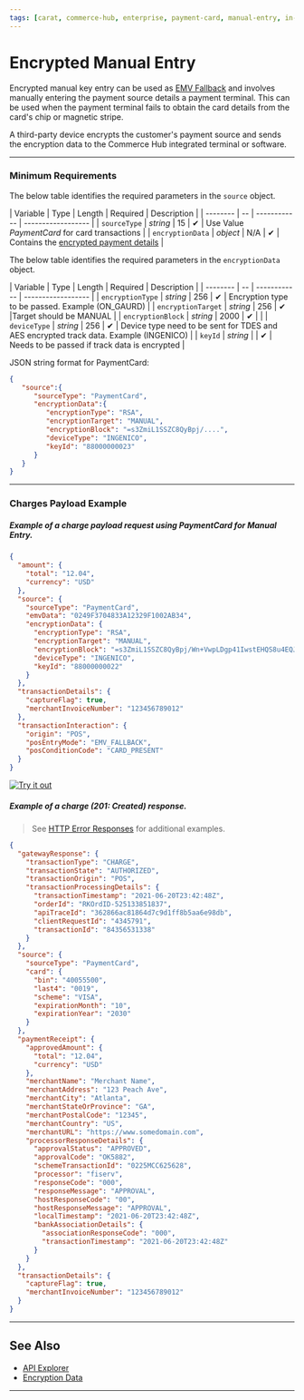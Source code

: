 ```yaml
---
tags: [carat, commerce-hub, enterprise, payment-card, manual-entry, in-person, card-present, encrypted-payment]
---
```


# Encrypted Manual Entry

<!-- 
also known as EMV Fallback (mention EMV fallback (EMV > Track > Manual) in EMV article and link here)

explain non-encrypted (link to PaymentCard on PaymentCard article) and encrypted manual , outline the requirements to submit a PaymentCard as encrypted source, reference PaymentCard for example layout, need JSON, request, response.

Add to PaymentCard mention encrypted and link back to this article
- terminal managed: encryptedBlock and keyID (this in the ISO/UMF spec) used in CP transactions (link to docs/In-Person/Encrypted-Payments/Manual.md)
- merchant managed: cardData and encryptedKey is merchant managed encryption used in CNP (put this example in PaymentCard (might not be supported yet will verify))

-->

Encrypted manual key entry can be used as [EMV Fallback](?path=docs/Resources/FAQs-Glossary/Glossary.md#emv-fallback) and involves manually entering the payment source details a payment terminal. This can be used when the payment terminal fails to obtain the card details from the card's chip or magnetic stripe.

A third-party device encrypts the customer's payment source and sends the encryption data to the Commerce Hub integrated terminal or software.


---

### Minimum Requirements

<!--
type: tab
title: source
-->

The below table identifies the required parameters in the `source` object.

| Variable | Type | Length | Required | Description |
| -------- | -- | ------------ | ------------------ |
| `sourceType` | *string* | 15 |  &#10004; | Use Value *PaymentCard* for card transactions |
| `encryptionData` | *object* | N/A | &#10004; | Contains the [encrypted payment details](?path=docs/Resources/Master-Data/Encryption-Data.md) |

<!--
type: tab
title: encryptionData
-->

The below table identifies the required parameters in the `encryptionData` object.

| Variable | Type | Length | Required | Description |
| -------- | -- | ------------ | ------------------ |
| `encryptionType` | *string* | 256 |  &#10004; | Encryption type to be passed. Example (ON_GAURD) |
| `encryptionTarget` | *string* | 256 |  &#10004; |Target should be MANUAL |
| `encryptionBlock` | *string* | 2000 |  &#10004; | |
| `deviceType` | *string* | 256 |  &#10004; | Device type need to be sent for TDES and AES encrypted track data. Example (INGENICO) |
| `keyId` | *string* | | &#10004; | Needs to be passed if track data is encrypted |


<!--
type: tab
title: JSON Example
-->

JSON string format for PaymentCard:

```json
{
   "source":{
      "sourceType": "PaymentCard",
      "encryptionData":{
         "encryptionType": "RSA",
         "encryptionTarget": "MANUAL",
         "encryptionBlock": "=s3ZmiL1SSZC8QyBpj/....",
         "deviceType": "INGENICO",
         "keyId": "88000000023"
      }
   }
}
```

<!-- type: tab-end -->

---

### Charges Payload Example

<!--
type: tab
title: Request
-->

##### Example of a charge payload request using PaymentCard for Manual Entry.

```json
{
  "amount": {
    "total": "12.04",
    "currency": "USD"
  },
  "source": {
    "sourceType": "PaymentCard",
    "emvData": "0249F3704833A12329F1002AB34",
    "encryptionData": {
      "encryptionType": "RSA",
      "encryptionTarget": "MANUAL",
      "encryptionBlock": "=s3ZmiL1SSZC8QyBpj/Wn+VwpLDgp41IwstEHQS8u4EQJ....",
      "deviceType": "INGENICO",
      "keyId": "88000000022"
    }
  },
  "transactionDetails": {
    "captureFlag": true,
    "merchantInvoiceNumber": "123456789012"
  },
  "transactionInteraction": {
    "origin": "POS",
    "posEntryMode": "EMV_FALLBACK",
    "posConditionCode": "CARD_PRESENT"
  }
}
```

[![Try it out](../../../../assets/images/button.png)](../api/?type=post&path=/payments/v1/charges)

<!--
type: tab
title: Response
-->

##### Example of a charge (201: Created) response.

<!-- theme: info -->
> See [HTTP Error Responses](?path=docs/Resources/Guides/Response-Codes/HTTP.md) for additional examples.

```json
{
  "gatewayResponse": {
    "transactionType": "CHARGE",
    "transactionState": "AUTHORIZED",
    "transactionOrigin": "POS",
    "transactionProcessingDetails": {
      "transactionTimestamp": "2021-06-20T23:42:48Z",
      "orderId": "RKOrdID-525133851837",
      "apiTraceId": "362866ac81864d7c9d1ff8b5aa6e98db",
      "clientRequestId": "4345791",
      "transactionId": "84356531338"
    }
  },
  "source": {
    "sourceType": "PaymentCard",
    "card": {
      "bin": "40055500",
      "last4": "0019",
      "scheme": "VISA",
      "expirationMonth": "10",
      "expirationYear": "2030"
    }
  },
  "paymentReceipt": {
    "approvedAmount": {
      "total": "12.04",
      "currency": "USD"
    },
    "merchantName": "Merchant Name",
    "merchantAddress": "123 Peach Ave",
    "merchantCity": "Atlanta",
    "merchantStateOrProvince": "GA",
    "merchantPostalCode": "12345",
    "merchantCountry": "US",
    "merchantURL": "https://www.somedomain.com",
    "processorResponseDetails": {
      "approvalStatus": "APPROVED",
      "approvalCode": "OK5882",
      "schemeTransactionId": "0225MCC625628",
      "processor": "fiserv",
      "responseCode": "000",
      "responseMessage": "APPROVAL",
      "hostResponseCode": "00",
      "hostResponseMessage": "APPROVAL",
      "localTimestamp": "2021-06-20T23:42:48Z",
      "bankAssociationDetails": {
        "associationResponseCode": "000",
        "transactionTimestamp": "2021-06-20T23:42:48Z"
      }
    }
  },
  "transactionDetails": {
    "captureFlag": true,
    "merchantInvoiceNumber": "123456789012"
  }
}
```

<!-- type: tab-end -->

---

## See Also

- [API Explorer](../api/?type=post&path=/payments/v1/charges)
- [Encryption Data](?path=docs/Resources/Master-Data/Encryption-Data.md)
---
